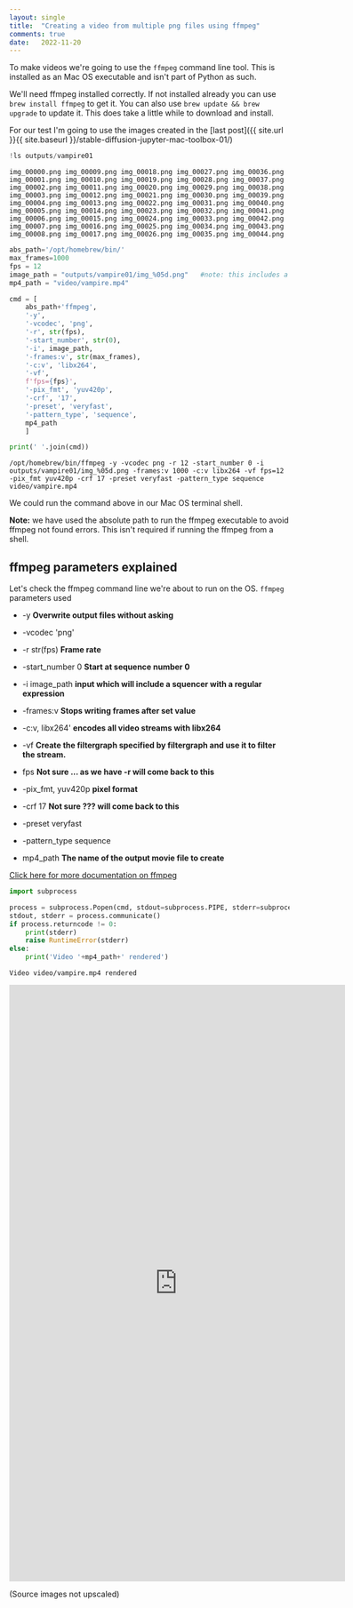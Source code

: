 ```yaml
---
layout: single
title:  "Creating a video from multiple png files using ffmpeg"
comments: true
date:   2022-11-20
---
```


To make videos we're going to use the `ffmpeg` command line tool.  This is installed as an Mac OS executable and isn't part of Python as such.

We'll need ffmpeg installed correctly. If not installed already you can use `brew install ffmpeg` to get it.  You can also use `brew update && brew upgrade` to update it. This does take a little while to download and install.

For our test I'm going to use the images created in the [last post]({{ site.url }}{{ site.baseurl }}/stable-diffusion-jupyter-mac-toolbox-01/)

```python
!ls outputs/vampire01
```

    img_00000.png img_00009.png img_00018.png img_00027.png img_00036.png
    img_00001.png img_00010.png img_00019.png img_00028.png img_00037.png
    img_00002.png img_00011.png img_00020.png img_00029.png img_00038.png
    img_00003.png img_00012.png img_00021.png img_00030.png img_00039.png
    img_00004.png img_00013.png img_00022.png img_00031.png img_00040.png
    img_00005.png img_00014.png img_00023.png img_00032.png img_00041.png
    img_00006.png img_00015.png img_00024.png img_00033.png img_00042.png
    img_00007.png img_00016.png img_00025.png img_00034.png img_00043.png
    img_00008.png img_00017.png img_00026.png img_00035.png img_00044.png



```python
abs_path='/opt/homebrew/bin/'
max_frames=1000
fps = 12
image_path = "outputs/vampire01/img_%05d.png"   #note: this includes a regular expression to define the sequencing as xxxxx (5 digits).
mp4_path = "video/vampire.mp4"
```


```python
cmd = [
    abs_path+'ffmpeg',
    '-y',
    '-vcodec', 'png',
    '-r', str(fps),
    '-start_number', str(0),
    '-i', image_path,
    '-frames:v', str(max_frames),
    '-c:v', 'libx264',
    '-vf',
    f'fps={fps}',
    '-pix_fmt', 'yuv420p',
    '-crf', '17',
    '-preset', 'veryfast',
    '-pattern_type', 'sequence',
    mp4_path
    ]

print(' '.join(cmd))
```

    /opt/homebrew/bin/ffmpeg -y -vcodec png -r 12 -start_number 0 -i outputs/vampire01/img_%05d.png -frames:v 1000 -c:v libx264 -vf fps=12 -pix_fmt yuv420p -crf 17 -preset veryfast -pattern_type sequence video/vampire.mp4


We could run the command above in our Mac OS terminal shell.

**Note:** we have used the absolute path to run the ffmpeg executable to avoid ffmpeg not found errors.  This isn't required if running the ffmpeg from a shell.

## ffmpeg parameters explained

Let's check the ffmpeg command line we're about to run on the OS. `ffmpeg` parameters used


- -y **Overwrite output files without asking**

- -vcodec 'png'

- -r str(fps) **Frame rate**

- -start_number 0 **Start at sequence number 0**

- -i image_path **input which will include a squencer with a regular expression**

- -frames:v **Stops writing frames after set value**

- -c:v, libx264' **encodes all video streams with libx264**

- -vf **Create the filtergraph specified by filtergraph and use it to filter the stream.**

- fps **Not sure ... as we have -r will come back to this**

- -pix_fmt, yuv420p **pixel format**

- -crf 17 **Not sure ??? will come back to this**

- -preset veryfast

- -pattern_type sequence

- mp4_path  **The name of the output movie file to create** 

[Click here for more documentation on ffmpeg](https://ffmpeg.org/ffmpeg.html)


```python
import subprocess
```


```python
process = subprocess.Popen(cmd, stdout=subprocess.PIPE, stderr=subprocess.PIPE)
stdout, stderr = process.communicate()
if process.returncode != 0:
    print(stderr)
    raise RuntimeError(stderr)
else:
    print('Video '+mp4_path+' rendered')
```

    Video video/vampire.mp4 rendered


<iframe width="604" height="1074" src="https://www.youtube.com/embed/xtmSAvpopek" title="Vampire AI Art 01 (embedded)" frameborder="0" allow="accelerometer; autoplay; clipboard-write; encrypted-media; gyroscope; picture-in-picture" allowfullscreen></iframe>

(Source images not upscaled)
